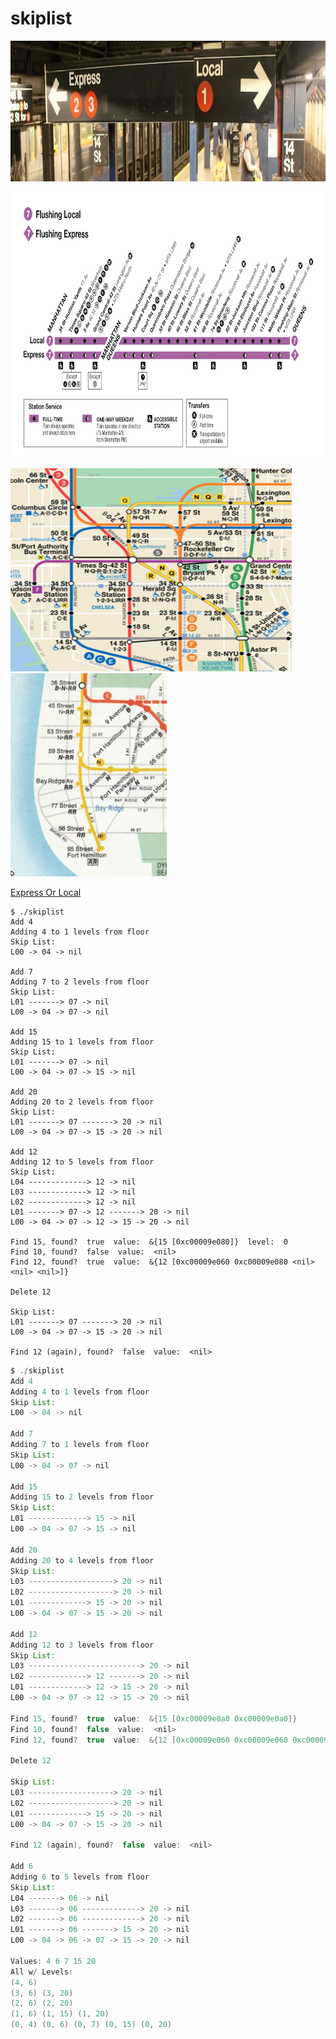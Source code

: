 # skiplist

<p float="center">
  <img src='images/sign_express_local_platform.jpg' width='800' height='225'/>
</p>

<p float="center">
  <img src='images/flushing.png' width='800' height='425'/>
</p>

<p float="center">
    <img src='images/subway.png' width='450' height='325'/>
    <img src='images/brooklyn.jpg' width='250' height='325'/>
</p>

[Express Or Local](http://warofyesterday.blogspot.com/2010/03/subway-map-ii.html)


```golang
$ ./skiplist 
Add 4
Adding 4 to 1 levels from floor
Skip List:
L00 -> 04 -> nil 

Add 7
Adding 7 to 2 levels from floor
Skip List:
L01 -------> 07 -> nil 
L00 -> 04 -> 07 -> nil 

Add 15
Adding 15 to 1 levels from floor
Skip List:
L01 -------> 07 -> nil 
L00 -> 04 -> 07 -> 15 -> nil 

Add 20
Adding 20 to 2 levels from floor
Skip List:
L01 -------> 07 -------> 20 -> nil 
L00 -> 04 -> 07 -> 15 -> 20 -> nil 

Add 12
Adding 12 to 5 levels from floor
Skip List:
L04 -------------> 12 -> nil 
L03 -------------> 12 -> nil 
L02 -------------> 12 -> nil 
L01 -------> 07 -> 12 -------> 20 -> nil 
L00 -> 04 -> 07 -> 12 -> 15 -> 20 -> nil 

Find 15, found?  true  value:  &{15 [0xc00009e080]}  level:  0
Find 10, found?  false  value:  <nil>
Find 12, found?  true  value:  &{12 [0xc00009e060 0xc00009e080 <nil> <nil> <nil>]}

Delete 12

Skip List:
L01 -------> 07 -------> 20 -> nil 
L00 -> 04 -> 07 -> 15 -> 20 -> nil 

Find 12 (again), found?  false  value:  <nil>
```

```java
$ ./skiplist 
Add 4
Adding 4 to 1 levels from floor
Skip List:
L00 -> 04 -> nil 

Add 7
Adding 7 to 1 levels from floor
Skip List:
L00 -> 04 -> 07 -> nil 

Add 15
Adding 15 to 2 levels from floor
Skip List:
L01 -------------> 15 -> nil 
L00 -> 04 -> 07 -> 15 -> nil 

Add 20
Adding 20 to 4 levels from floor
Skip List:
L03 -------------------> 20 -> nil 
L02 -------------------> 20 -> nil 
L01 -------------> 15 -> 20 -> nil 
L00 -> 04 -> 07 -> 15 -> 20 -> nil 

Add 12
Adding 12 to 3 levels from floor
Skip List:
L03 -------------------------> 20 -> nil 
L02 -------------> 12 -------> 20 -> nil 
L01 -------------> 12 -> 15 -> 20 -> nil 
L00 -> 04 -> 07 -> 12 -> 15 -> 20 -> nil 

Find 15, found?  true  value:  &{15 [0xc00009e0a0 0xc00009e0a0]}
Find 10, found?  false  value:  <nil>
Find 12, found?  true  value:  &{12 [0xc00009e060 0xc00009e060 0xc00009e0a0]}

Delete 12

Skip List:
L03 -------------------> 20 -> nil 
L02 -------------------> 20 -> nil 
L01 -------------> 15 -> 20 -> nil 
L00 -> 04 -> 07 -> 15 -> 20 -> nil 

Find 12 (again), found?  false  value:  <nil>

Add 6
Adding 6 to 5 levels from floor
Skip List:
L04 -------> 06 -> nil 
L03 -------> 06 -------------> 20 -> nil 
L02 -------> 06 -------------> 20 -> nil 
L01 -------> 06 -------> 15 -> 20 -> nil 
L00 -> 04 -> 06 -> 07 -> 15 -> 20 -> nil 

Values: 4 6 7 15 20 
All w/ Levels: 
(4, 6) 
(3, 6) (3, 20) 
(2, 6) (2, 20) 
(1, 6) (1, 15) (1, 20) 
(0, 4) (0, 6) (0, 7) (0, 15) (0, 20)
```
